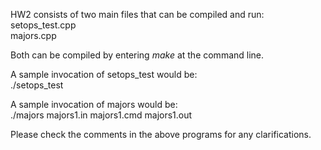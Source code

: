 HW2 consists of two main files that can be compiled and run:  
setops_test.cpp  
majors.cpp

Both can be compiled by entering _make_ at the command line.  

A sample invocation of setops_test would be:  
./setops_test  

A sample invocation of majors would be:  
./majors majors1.in majors1.cmd majors1.out  

Please check the comments in the above programs for any clarifications.